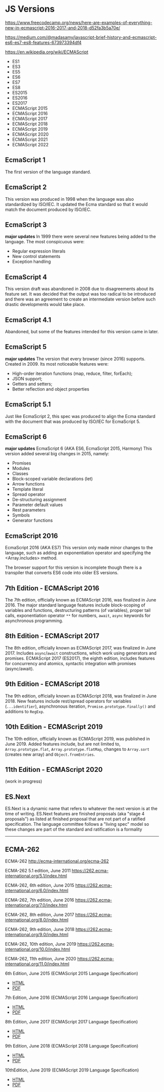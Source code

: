 # JS Versions

https://www.freecodecamp.org/news/here-are-examples-of-everything-new-in-ecmascript-2016-2017-and-2018-d52fa3b5a70e/

https://medium.com/@madasamy/javascript-brief-history-and-ecmascript-es6-es7-es8-features-673973394df4

https://en.wikipedia.org/wiki/ECMAScript

- ES1
- ES3
- ES5
- ES6
- ES7
- ES8
- ES2015
- ES2016
- ES2017
- ECMAScript 2015
- ECMAScript 2016
- ECMAScript 2017
- ECMAScript 2018
- ECMAScript 2019
- ECMAScript 2020
- ECMAScript 2021
- ECMAScript 2022


## EcmaScript 1
The first version of the language standard.

## EcmaScript 2
This version was produced in 1998 when the language was also standardized by ISO/IEC. It updated the Ecma standard so that it would match the document produced by ISO/IEC.

## EcmaScript 3
**major updates**
In 1999 there were several new features being added to the language. The most conspicuous were:
- Regular expression literals
- New control statements
- Exception handling

## EcmaScript 4
This version draft was abandoned in 2008 due to disagreements about its feature set. It was decided that the output was too radical to be introduced and there was an agreement to create an intermediate version before such drastic developments would take place.

## EcmaScript 4.1
Abandoned, but some of the features intended for this version came in later.

## EcmaScript 5
**major updates**
The version that every browser (since 2016) supports. Created in 2009. Its most noticeable features were:
- High-order iteration functions (map, reduce, filter, forEach);
- JSON support;
- Getters and setters;
- Better reflection and object properties

## EcmaScript 5.1
Just like EcmaScript 2, this spec was produced to align the Ecma standard with the document that was produced by ISO/IEC for EcmaScript 5.

## EcmaScript 6
**major updates**
EcmaScript 6 (AKA ES6, EcmaScript 2015, Harmony)
This version added several big changes in 2015, namely:
- Promises
- Modules
- Classes
- Block-scoped variable declarations (let)
- Arrow functions
- Template literal
- Spread operator
- De-structuring assignment
- Parameter default values
- Rest parameters
- Symbols
- Generator functions

## EcmaScript 2016
EcmaScript 2016 (AKA ES7)
This version only made minor changes to the language, such as adding an exponentiation operator and specifying the <Array.includes> method.

The browser support for this version is incomplete though there is a transpiler that converts ES6 code into older ES versions.


## 7th Edition - ECMAScript 2016
The 7th edition, officially known as ECMAScript 2016, was finalized in June 2016. The major standard language features include block-scoping of variables and functions, destructuring patterns (of variables), proper tail calls, exponentiation operator `**` for numbers, `await`, `async` keywords for asynchronous programming.


## 8th Edition - ECMAScript 2017
The 8th edition, officially known as ECMAScript 2017, was finalized in June 2017. Includes `async`/`await` constructions, which work using generators and promises. ECMAScript 2017 (ES2017), the eighth edition, includes features for concurrency and atomics, syntactic integration with promises (async/await).


## 9th Edition - ECMAScript 2018
The 9th edition, officially known as ECMAScript 2018, was finalized in June 2018. New features include rest/spread operators for variables (`...identifier`), asynchronous iteration, `Promise.prototype.finally()` and additions to `RegExp`.


## 10th Edition - ECMAScript 2019
The 10th edition, officially known as ECMAScript 2019, was published in June 2019. Added features include, but are not limited to, `Array.prototype.flat`, `Array.prototype.flatMap`, changes to `Array.sort` (creates new array) and `Object.fromEntries`.

## 11th Edition - ECMAScript 2020
(work in progress)


## ES.Next
ES.Next is a dynamic name that refers to whatever the next version is at the time of writing. ES.Next features are finished proposals (aka "stage 4 proposals") as listed at finished proposal that are not part of a ratified specification. The language committee follows a "living spec" model so these changes are part of the standard and ratification is a formality

---
## ECMA-262

ECMA-262
http://ecma-international.org/ecma-262

ECMA-262 5.1 edition, June 2011
https://262.ecma-international.org/5.1/index.html

ECMA-262, 6th edition, June 2015
https://262.ecma-international.org/6.0/index.html

ECMA-262, 7th edition, June 2016
https://262.ecma-international.org/7.0/index.html

ECMA-262, 8th edition, June 2017
https://262.ecma-international.org/8.0/index.html

ECMA-262, 9th edition, June 2018
https://262.ecma-international.org/9.0/index.html

ECMA-262, 10th edition, June 2019
https://262.ecma-international.org/10.0/index.html

ECMA-262, 11th edition, June 2020
https://262.ecma-international.org/11.0/index.html



6th Edition, June 2015 (ECMAScript 2015 Language Specification)
- [HTML](http://ecma-international.org/ecma-262/6.0/)
- [PDF](http://www.ecma-international.org/ecma-262/6.0/ECMA-262.pdf)

7th Edition, June 2016 (ECMAScript 2016 Language Specification)
- [HTML](http://ecma-international.org/ecma-262/7.0/)
- [PDF](https://web.archive.org/web/20170624132204/http://ecma-international.org/publications/files/ECMA-ST/ECMA-262.pdf)

8th Edition, June 2017 (ECMAScript 2017 Language Specification)
- [HTML](http://ecma-international.org/ecma-262/8.0)
- [PDF](https://web.archive.org/web/20180624062826/http://ecma-international.org/publications/files/ECMA-ST/ECMA-262.pdf)

9th Edition, June 2018 (ECMAScript 2018 Language Specification)
- [HTML](http://ecma-international.org/ecma-262/9.0)
- [PDF](https://web.archive.org/web/20200227190559/http://ecma-international.org/publications/files/ECMA-ST/ECMA-262.pdf)

10thEdition, June 2019 (ECMAScript 2019 Language Specification)
- [HTML](http://www.ecma-international.org/ecma-262/10.0)
- [PDF](https://web.archive.org/web/20200305204127/http://ecma-international.org/publications/files/ECMA-ST/ECMA-262.pdf)
